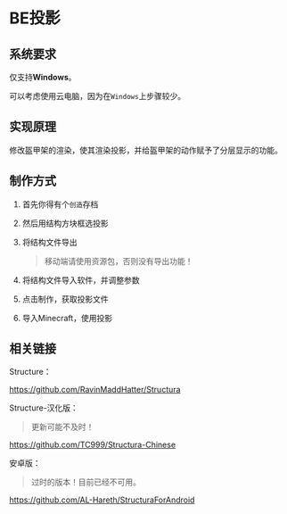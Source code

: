 # BE投影

## 系统要求

仅支持**Windows**。

可以考虑使用云电脑，因为在`Windows`上步骤较少。

## 实现原理

修改盔甲架的渲染，使其渲染投影，并给盔甲架的动作赋予了分层显示的功能。

## 制作方式

1. 首先你得有个`创造`存档

2. 然后用结构方块框选投影

3. 将结构文件导出

	> 移动端请使用资源包，否则没有导出功能！

4. 将结构文件导入软件，并调整参数

5. 点击制作，获取投影文件

6. 导入Minecraft，使用投影

## 相关链接

Structure：

<https://github.com/RavinMaddHatter/Structura>

Structure-汉化版：

> 更新可能不及时！

<https://github.com/TC999/Structura-Chinese>

安卓版：

> 过时的版本！目前已经不可用。

<https://github.com/AL-Hareth/StructuraForAndroid>